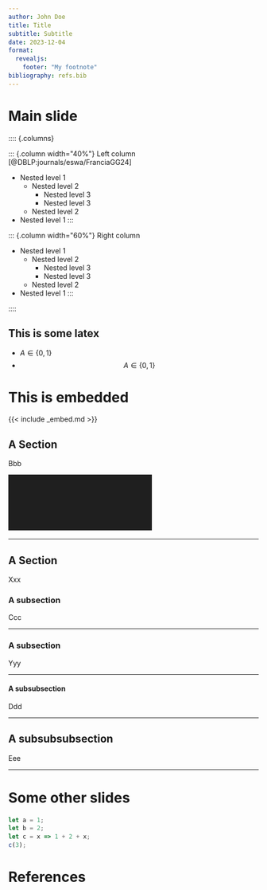 ```yaml
---
author: John Doe
title: Title
subtitle: Subtitle
date: 2023-12-04
format:
  revealjs:
    footer: "My footnote"
bibliography: refs.bib
---
```


# Main slide

:::: {.columns}

::: {.column width="40%"}
Left column
[@DBLP:journals/eswa/FranciaGG24]

- Nested level 1
  - Nested level 2
    - Nested level 3
    - Nested level 3
  - Nested level 2
- Nested level 1
:::

::: {.column width="60%"}
Right column

- Nested level 1
  - Nested level 2
    - Nested level 3
    - Nested level 3
  - Nested level 2
- Nested level 1
:::

::::

## This is some latex

- $A \in \{0, 1\}$
- $$A \in \{0, 1\}$$

# This is embedded

{{< include _embed.md >}}

## A Section

Bbb

![Image](image.png)


---

## A Section

Xxx

### A subsection

Ccc

---

### A subsection

Yyy

---

#### A subsubsection

Ddd

---

## A subsubsubsection

Eee

---

# Some other slides


```js
let a = 1;
let b = 2;
let c = x => 1 + 2 + x;
c(3);
```

# References